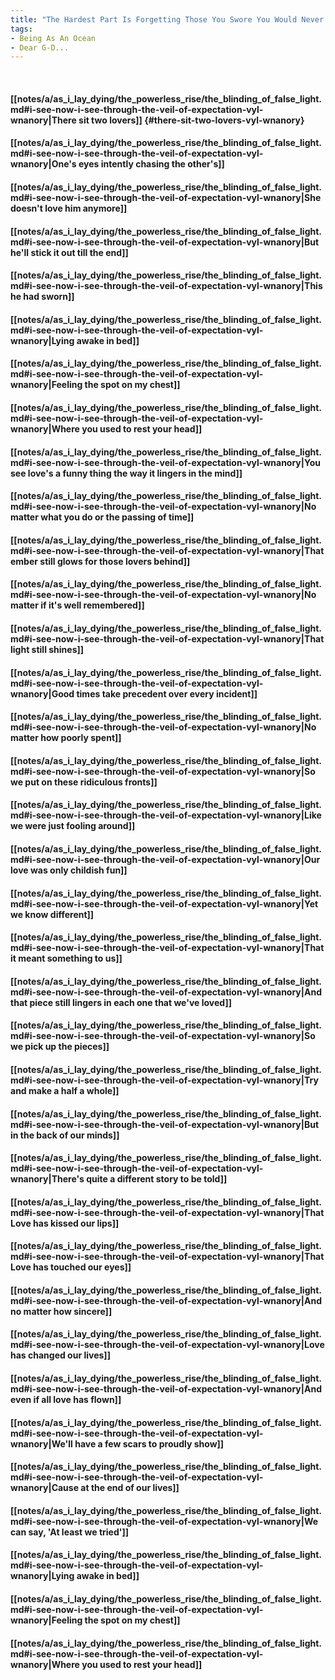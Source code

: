 ```yaml
---
title: "The Hardest Part Is Forgetting Those You Swore You Would Never Forget"
tags:
- Being As An Ocean
- Dear G-D...
---
```

&nbsp;
#### [[notes/a/as_i_lay_dying/the_powerless_rise/the_blinding_of_false_light.md#i-see-now-i-see-through-the-veil-of-expectation-vyl-wnanory|There sit two lovers]] {#there-sit-two-lovers-vyl-wnanory}
#### [[notes/a/as_i_lay_dying/the_powerless_rise/the_blinding_of_false_light.md#i-see-now-i-see-through-the-veil-of-expectation-vyl-wnanory|One's eyes intently chasing the other's]]
#### [[notes/a/as_i_lay_dying/the_powerless_rise/the_blinding_of_false_light.md#i-see-now-i-see-through-the-veil-of-expectation-vyl-wnanory|She doesn't love him anymore]]
#### [[notes/a/as_i_lay_dying/the_powerless_rise/the_blinding_of_false_light.md#i-see-now-i-see-through-the-veil-of-expectation-vyl-wnanory|But he'll stick it out till the end]]
#### [[notes/a/as_i_lay_dying/the_powerless_rise/the_blinding_of_false_light.md#i-see-now-i-see-through-the-veil-of-expectation-vyl-wnanory|This he had sworn]]
#### [[notes/a/as_i_lay_dying/the_powerless_rise/the_blinding_of_false_light.md#i-see-now-i-see-through-the-veil-of-expectation-vyl-wnanory|Lying awake in bed]]
#### [[notes/a/as_i_lay_dying/the_powerless_rise/the_blinding_of_false_light.md#i-see-now-i-see-through-the-veil-of-expectation-vyl-wnanory|Feeling the spot on my chest]]
#### [[notes/a/as_i_lay_dying/the_powerless_rise/the_blinding_of_false_light.md#i-see-now-i-see-through-the-veil-of-expectation-vyl-wnanory|Where you used to rest your head]]
#### [[notes/a/as_i_lay_dying/the_powerless_rise/the_blinding_of_false_light.md#i-see-now-i-see-through-the-veil-of-expectation-vyl-wnanory|You see love's a funny thing the way it lingers in the mind]]
#### [[notes/a/as_i_lay_dying/the_powerless_rise/the_blinding_of_false_light.md#i-see-now-i-see-through-the-veil-of-expectation-vyl-wnanory|No matter what you do or the passing of time]]
#### [[notes/a/as_i_lay_dying/the_powerless_rise/the_blinding_of_false_light.md#i-see-now-i-see-through-the-veil-of-expectation-vyl-wnanory|That ember still glows for those lovers behind]]
#### [[notes/a/as_i_lay_dying/the_powerless_rise/the_blinding_of_false_light.md#i-see-now-i-see-through-the-veil-of-expectation-vyl-wnanory|No matter if it's well remembered]]
#### [[notes/a/as_i_lay_dying/the_powerless_rise/the_blinding_of_false_light.md#i-see-now-i-see-through-the-veil-of-expectation-vyl-wnanory|That light still shines]]
#### [[notes/a/as_i_lay_dying/the_powerless_rise/the_blinding_of_false_light.md#i-see-now-i-see-through-the-veil-of-expectation-vyl-wnanory|Good times take precedent over every incident]]
#### [[notes/a/as_i_lay_dying/the_powerless_rise/the_blinding_of_false_light.md#i-see-now-i-see-through-the-veil-of-expectation-vyl-wnanory|No matter how poorly spent]]
#### [[notes/a/as_i_lay_dying/the_powerless_rise/the_blinding_of_false_light.md#i-see-now-i-see-through-the-veil-of-expectation-vyl-wnanory|So we put on these ridiculous fronts]]
#### [[notes/a/as_i_lay_dying/the_powerless_rise/the_blinding_of_false_light.md#i-see-now-i-see-through-the-veil-of-expectation-vyl-wnanory|Like we were just fooling around]]
#### [[notes/a/as_i_lay_dying/the_powerless_rise/the_blinding_of_false_light.md#i-see-now-i-see-through-the-veil-of-expectation-vyl-wnanory|Our love was only childish fun]]
#### [[notes/a/as_i_lay_dying/the_powerless_rise/the_blinding_of_false_light.md#i-see-now-i-see-through-the-veil-of-expectation-vyl-wnanory|Yet we know different]]
#### [[notes/a/as_i_lay_dying/the_powerless_rise/the_blinding_of_false_light.md#i-see-now-i-see-through-the-veil-of-expectation-vyl-wnanory|That it meant something to us]]
#### [[notes/a/as_i_lay_dying/the_powerless_rise/the_blinding_of_false_light.md#i-see-now-i-see-through-the-veil-of-expectation-vyl-wnanory|And that piece still lingers in each one that we've loved]]
#### [[notes/a/as_i_lay_dying/the_powerless_rise/the_blinding_of_false_light.md#i-see-now-i-see-through-the-veil-of-expectation-vyl-wnanory|So we pick up the pieces]]
#### [[notes/a/as_i_lay_dying/the_powerless_rise/the_blinding_of_false_light.md#i-see-now-i-see-through-the-veil-of-expectation-vyl-wnanory|Try and make a half a whole]]
#### [[notes/a/as_i_lay_dying/the_powerless_rise/the_blinding_of_false_light.md#i-see-now-i-see-through-the-veil-of-expectation-vyl-wnanory|But in the back of our minds]]
#### [[notes/a/as_i_lay_dying/the_powerless_rise/the_blinding_of_false_light.md#i-see-now-i-see-through-the-veil-of-expectation-vyl-wnanory|There's quite a different story to be told]]
#### [[notes/a/as_i_lay_dying/the_powerless_rise/the_blinding_of_false_light.md#i-see-now-i-see-through-the-veil-of-expectation-vyl-wnanory|That Love has kissed our lips]]
#### [[notes/a/as_i_lay_dying/the_powerless_rise/the_blinding_of_false_light.md#i-see-now-i-see-through-the-veil-of-expectation-vyl-wnanory|That Love has touched our eyes]]
#### [[notes/a/as_i_lay_dying/the_powerless_rise/the_blinding_of_false_light.md#i-see-now-i-see-through-the-veil-of-expectation-vyl-wnanory|And no matter how sincere]]
#### [[notes/a/as_i_lay_dying/the_powerless_rise/the_blinding_of_false_light.md#i-see-now-i-see-through-the-veil-of-expectation-vyl-wnanory|Love has changed our lives]]
#### [[notes/a/as_i_lay_dying/the_powerless_rise/the_blinding_of_false_light.md#i-see-now-i-see-through-the-veil-of-expectation-vyl-wnanory|And even if all love has flown]]
#### [[notes/a/as_i_lay_dying/the_powerless_rise/the_blinding_of_false_light.md#i-see-now-i-see-through-the-veil-of-expectation-vyl-wnanory|We'll have a few scars to proudly show]]
#### [[notes/a/as_i_lay_dying/the_powerless_rise/the_blinding_of_false_light.md#i-see-now-i-see-through-the-veil-of-expectation-vyl-wnanory|Cause at the end of our lives]]
#### [[notes/a/as_i_lay_dying/the_powerless_rise/the_blinding_of_false_light.md#i-see-now-i-see-through-the-veil-of-expectation-vyl-wnanory|We can say, 'At least we tried']]
#### [[notes/a/as_i_lay_dying/the_powerless_rise/the_blinding_of_false_light.md#i-see-now-i-see-through-the-veil-of-expectation-vyl-wnanory|Lying awake in bed]]
#### [[notes/a/as_i_lay_dying/the_powerless_rise/the_blinding_of_false_light.md#i-see-now-i-see-through-the-veil-of-expectation-vyl-wnanory|Feeling the spot on my chest]]
#### [[notes/a/as_i_lay_dying/the_powerless_rise/the_blinding_of_false_light.md#i-see-now-i-see-through-the-veil-of-expectation-vyl-wnanory|Where you used to rest your head]]

